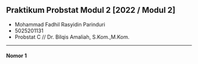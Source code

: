 ## Praktikum Probstat Modul 2 [2022 / Modul 2]
- Mohammad Fadhil Rasyidin Parinduri
- 5025201131
- Probstat C // Dr. Bilqis Amaliah, S.Kom.,M.Kom.
----------------
#### Nomor 1